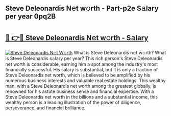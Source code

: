 ## Steve Deleonardis N𝚎t w𝚘rth - Part-p2e S𝚊lary per year 0pq2B

# <h2><a href="http://gc2ol6h.nevu.top/?p=Steve+Deleonardis">🔗 👉🔴 Steve Deleonardis N𝚎t w𝚘rth - S𝚊lary</a></h2>

[![Steve Deleonardis N𝚎t W𝚘rth](https://i.imgur.com/Oavwk0R.jpeg)](http://gc2ol6h.nevu.top/?p=Steve+Deleonardis)
What is Steve Deleonardis n𝚎t w𝚘rth? What is Steve Deleonardis s𝚊lary per year?
This rich person's Steve Deleonardis net worth is considerable, earning him a spot among the industry's most financially successful. His salary is substantial, but it is only a fraction of Steve Deleonardis net worth, which is believed to be amplified by his numerous business interests and valuable real estate holdings. This wealthy man, with a Steve Deleonardis net worth among the greatest globally, is renowned for his astute business sense and financial expertise. With a Steve Deleonardis net worth in the billions and a substantial income, this wealthy person is a leading illustration of the power of diligence, perseverance, and financial brilliance.
